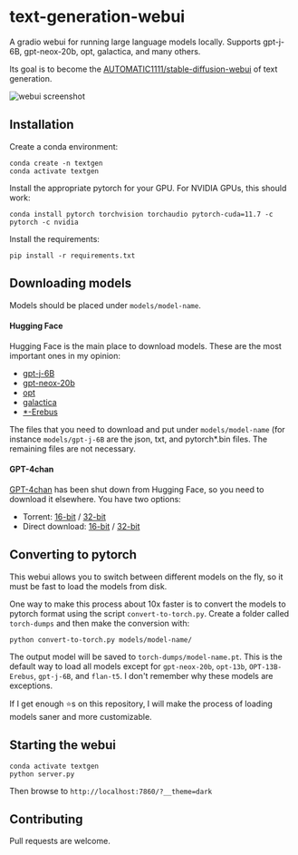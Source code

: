# text-generation-webui

A gradio webui for running large language models locally. Supports gpt-j-6B, gpt-neox-20b, opt, galactica, and many others. 

Its goal is to become the [AUTOMATIC1111/stable-diffusion-webui](https://github.com/AUTOMATIC1111/stable-diffusion-webui) of text generation.

![webui screenshot](https://github.com/oobabooga/text-generation-webui/raw/main/webui.png)

## Installation

Create a conda environment:

    conda create -n textgen
    conda activate textgen

Install the appropriate pytorch for your GPU. For NVIDIA GPUs, this should work:

    conda install pytorch torchvision torchaudio pytorch-cuda=11.7 -c pytorch -c nvidia

Install the requirements:

    pip install -r requirements.txt

## Downloading models

Models should be placed under `models/model-name`.

#### Hugging Face

Hugging Face is the main place to download models. These are the most important ones in my opinion:

* [gpt-j-6B](https://huggingface.co/EleutherAI/gpt-j-6B/tree/main)
* [gpt-neox-20b](https://huggingface.co/EleutherAI/gpt-neox-20b/tree/main)
* [opt](https://huggingface.co/models?search=facebook/opt)
* [galactica](https://huggingface.co/models?search=facebook/galactica)
* [\*-Erebus](https://huggingface.co/models?search=erebus)

The files that you need to download and put under `models/model-name` (for instance `models/gpt-j-6B` are the json, txt, and pytorch\*.bin files. The remaining files are not necessary.

#### GPT-4chan

[GPT-4chan](https://huggingface.co/ykilcher/gpt-4chan) has been shut down from Hugging Face, so you need to download it elsewhere. You have two options:

* Torrent: [16-bit](https://archive.org/details/gpt4chan_model_float16) / [32-bit](https://archive.org/details/gpt4chan_model)
* Direct download: [16-bit](https://theswissbay.ch/pdf/_notpdf_/gpt4chan_model_float16/) / [32-bit](https://theswissbay.ch/pdf/_notpdf_/gpt4chan_model/)

## Converting to pytorch

This webui allows you to switch between different models on the fly, so it must be fast to load the models from disk.

One way to make this process about 10x faster is to convert the models to pytorch format using the script `convert-to-torch.py`. Create a folder called `torch-dumps` and then make the conversion with:

    python convert-to-torch.py models/model-name/

The output model will be saved to `torch-dumps/model-name.pt`. This is the default way to load all models except for `gpt-neox-20b`, `opt-13b`, `OPT-13B-Erebus`, `gpt-j-6B`, and `flan-t5`. I don't remember why these models are exceptions.

If I get enough ⭐s on this repository, I will make the process of loading models saner and more customizable.

## Starting the webui

    conda activate textgen
    python server.py

Then browse to `http://localhost:7860/?__theme=dark`

## Contributing

Pull requests are welcome.
